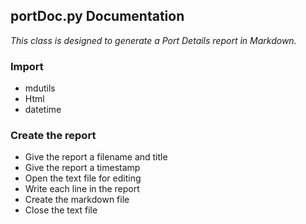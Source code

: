 ## portDoc.py Documentation

_This class is designed to generate a Port Details report in Markdown._

### Import 
* mdutils
* Html
* datetime

### Create the report
* Give the report a filename and title
* Give the report a timestamp
* Open the text file for editing
* Write each line in the report
* Create the markdown file 
* Close the text file
